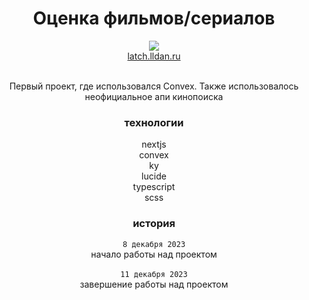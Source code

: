 <h1 align="center">Оценка фильмов/сериалов</h1>

<div align="center">
<img src="https://i.ibb.co/RThjjL5/latch.png
"/><br>
<a href="https://latch.lldan.ru">latch.lldan.ru</a>
</div>
<br>
<p align="center">Первый проект, где использовался Convex. Также использовалось неофициальное апи кинопоиска</p>

<h3 align="center">технологии</h3>

<div align="center">
nextjs<br>
convex<br>
ky<br>
lucide<br>
typescript<br>
scss
</div>

<h3 align="center">история</h3>

<div align="center">
<code>8 декабря 2023</code><br>
начало работы над проектом<br><br>
<code>11 декабря 2023</code><br>
завершение работы над проектом
</div>
